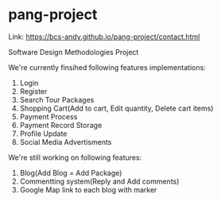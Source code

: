 # pang-project
Link: https://bcs-andy.github.io/pang-project/contact.html


Software Design Methodologies Project

We're currently finsihed following features implementations:

1. Login
2. Register
3. Search Tour Packages
4. Shopping Cart(Add to cart, Edit quantity, Delete cart items)
5. Payment Process
6. Payment Record Storage
7. Profile Update
8. Social Media Advertisments

We're still working on following features:

1. Blog(Add Blog = Add Package)
2. Commentting system(Reply and Add comments)
3. Google Map link to each blog with marker
